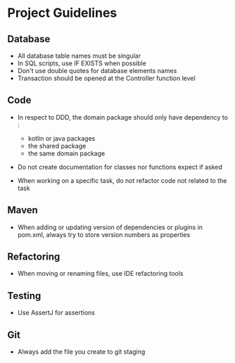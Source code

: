 # Project Guidelines

## Database
* All database table names must be singular
* In SQL scripts, use IF EXISTS when possible
* Don't use double quotes for database elements names
* Transaction should be opened at the Controller function level

## Code
* In respect to DDD, the domain package should only have dependency to :
    * kotlin or java packages
    * the shared package
    * the same domain package

* Do not create documentation for classes nor functions expect if asked
* When working on a specific task, do not refactor code not related to the task

## Maven
* When adding or updating version of dependencies or plugins in pom.xml, 
always try to store version numbers as properties

## Refactoring
* When moving or renaming files, use IDE refactoring tools

## Testing
* Use AssertJ for assertions

## Git
* Always add the file you create to git staging

